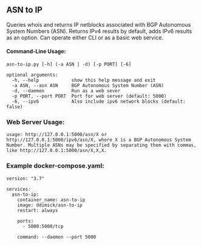 ## ASN to IP

Queries whois and returns IP netblocks associated with BGP Autonomous System Numbers (ASN). Returns IPv4 results by default, adds IPv6 results as an option. Can operate either CLI or as a basic web service.

#### Command-Line Usage:

```
asn-to-ip.py [-h] (-a ASN | -d) [-p PORT] [-6]

optional arguments:  
  -h, --help            show this help message and exit  
  -a ASN, --asn ASN     BGP Autonomous System Number (ASN)  
  -d, --daemon          Run as a web sever  
  -p PORT, --port PORT  Port for web server (default: 5000)  
  -6, --ipv6            Also include ipv6 network blocks (default: false)  
```

### Web Server Usage:

```
usage: http://127.0.0.1:5000/asn/X or http://127.0.0.1:5000/ipv6/asn/X, where X is a BGP Autonomous System Number. Multiple ASNs may be specified by separating them with commas, like http://127.0.0.1:5000/asn/X,X,X.
```

### Example docker-compose.yaml:

```
version: "3.7"

services:
  asn-to-ip:
    container_name: asn-to-ip
    image: ddimick/asn-to-ip
    restart: always

    ports:
      - 5000:5000/tcp

    command: --daemon --port 5000
```
